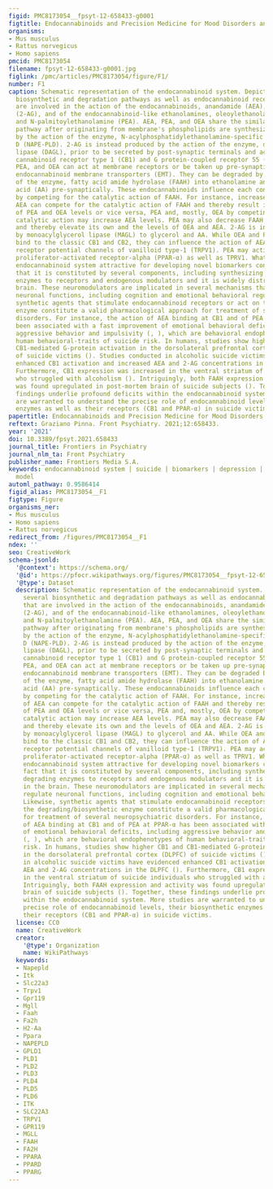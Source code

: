 ```yaml
---
figid: PMC8173054__fpsyt-12-658433-g0001
figtitle: Endocannabinoids and Precision Medicine for Mood Disorders and Suicide
organisms:
- Mus musculus
- Rattus norvegicus
- Homo sapiens
pmcid: PMC8173054
filename: fpsyt-12-658433-g0001.jpg
figlink: /pmc/articles/PMC8173054/figure/F1/
number: F1
caption: Schematic representation of the endocannabinoid system. Depicted are several
  biosynthetic and degradation pathways as well as endocannabinoid receptors that
  are involved in the action of the endocannabinoids, anandamide (AEA), 2-Arachidonoylglycerol
  (2-AG), and of the endocannabinoid-like ethanolamines, oleoylethanolamide (OEA)
  and N-palmitoylethanolamine (PEA). AEA, PEA, and OEA share the similar biosynthetic
  pathway after originating from membrane's phospholipids are synthesized post-synaptically
  by the action of the enzyme, N-acylphosphatidylethanolamine-specific phospholipase
  D (NAPE-PLD). 2-AG is instead produced by the action of the enzyme, diacylglycerol
  lipase (DAGL), prior to be secreted by post-synaptic terminals and act at pre-synaptic
  cannabinoid receptor type 1 (CB1) and G protein-coupled receptor 55 (GPR55). AEA,
  PEA, and OEA can act at membrane receptors or be taken up pre-synaptically through
  endocannabinoid membrane transporters (EMT). They can be degraded by the action
  of the enzyme, fatty acid amide hydrolase (FAAH) into ethanolamine and arachidonic
  acid (AA) pre-synaptically. These endocannabinoids influence each concentration
  by competing for the catalytic action of FAAH. For instance, increased levels of
  AEA can compete for the catalytic action of FAAH and thereby result in an increase
  of PEA and OEA levels or vice versa, PEA and, mostly, OEA by competing for FAAH
  catalytic action may increase AEA levels. PEA may also decrease FAAH expression
  and thereby elevate its own and the levels of OEA and AEA. 2-AG is instead degraded
  by monoacylglycerol lipase (MAGL) to glycerol and AA. While OEA and PEA fail to
  bind to the classic CB1 and CB2, they can influence the action of AEA at transient
  receptor potential channels of vanilloid type-1 (TRPV1). PEA may activate peroxisome
  proliferator-activated receptor-alpha (PPAR-α) as well as TPRV1. What makes the
  endocannabinoid system attractive for developing novel biomarkers concerns the fact
  that it is constituted by several components, including synthesizing and degrading
  enzymes to receptors and endogenous modulators and it is widely distributed in the
  brain. These neuromodulators are implicated in several mechanisms that regulate
  neuronal functions, including cognition and emotional behavioral regulation. Likewise,
  synthetic agents that stimulate endocannabinoid receptors or act on the degrading/biosynthetic
  enzyme constitute a valid pharmacological approach for treatment of several neuropsychiatric
  disorders. For instance, the action of AEA binding at CB1 and of PEA at PPAR-α has
  been associated with a fast improvement of emotional behavioral deficits, including
  aggressive behavior and impulsivity (, ), which are behavioral endophenotypes of
  human behavioral-traits of suicide risk. In humans, studies show higher CB1 and
  CB1-mediated G-protein activation in the dorsolateral prefrontal cortex (DLPFC)
  of suicide victims (). Studies conducted in alcoholic suicide victims have evidenced
  enhanced CB1 activation and increased AEA and 2-AG concentrations in the DLPFC ().
  Furthermore, CB1 expression was increased in the ventral striatum of suicide individuals
  who struggled with alcoholism (). Intriguingly, both FAAH expression and activity
  was found upregulated in post-mortem brain of suicide subjects (). Together, these
  findings underlie profound deficits within the endocannabinoid system. More studies
  are warranted to understand the precise role of endocannabinoid levels, their biosynthetic
  enzymes as well as their receptors (CB1 and PPAR-α) in suicide victims.
papertitle: Endocannabinoids and Precision Medicine for Mood Disorders and Suicide.
reftext: Graziano Pinna. Front Psychiatry. 2021;12:658433.
year: '2021'
doi: 10.3389/fpsyt.2021.658433
journal_title: Frontiers in Psychiatry
journal_nlm_ta: Front Psychiatry
publisher_name: Frontiers Media S.A.
keywords: endocannabinoid system | suicide | biomarkers | depression | PTSD | animal
  model
automl_pathway: 0.9586414
figid_alias: PMC8173054__F1
figtype: Figure
organisms_ner:
- Mus musculus
- Homo sapiens
- Rattus norvegicus
redirect_from: /figures/PMC8173054__F1
ndex: ''
seo: CreativeWork
schema-jsonld:
  '@context': https://schema.org/
  '@id': https://pfocr.wikipathways.org/figures/PMC8173054__fpsyt-12-658433-g0001.html
  '@type': Dataset
  description: Schematic representation of the endocannabinoid system. Depicted are
    several biosynthetic and degradation pathways as well as endocannabinoid receptors
    that are involved in the action of the endocannabinoids, anandamide (AEA), 2-Arachidonoylglycerol
    (2-AG), and of the endocannabinoid-like ethanolamines, oleoylethanolamide (OEA)
    and N-palmitoylethanolamine (PEA). AEA, PEA, and OEA share the similar biosynthetic
    pathway after originating from membrane's phospholipids are synthesized post-synaptically
    by the action of the enzyme, N-acylphosphatidylethanolamine-specific phospholipase
    D (NAPE-PLD). 2-AG is instead produced by the action of the enzyme, diacylglycerol
    lipase (DAGL), prior to be secreted by post-synaptic terminals and act at pre-synaptic
    cannabinoid receptor type 1 (CB1) and G protein-coupled receptor 55 (GPR55). AEA,
    PEA, and OEA can act at membrane receptors or be taken up pre-synaptically through
    endocannabinoid membrane transporters (EMT). They can be degraded by the action
    of the enzyme, fatty acid amide hydrolase (FAAH) into ethanolamine and arachidonic
    acid (AA) pre-synaptically. These endocannabinoids influence each concentration
    by competing for the catalytic action of FAAH. For instance, increased levels
    of AEA can compete for the catalytic action of FAAH and thereby result in an increase
    of PEA and OEA levels or vice versa, PEA and, mostly, OEA by competing for FAAH
    catalytic action may increase AEA levels. PEA may also decrease FAAH expression
    and thereby elevate its own and the levels of OEA and AEA. 2-AG is instead degraded
    by monoacylglycerol lipase (MAGL) to glycerol and AA. While OEA and PEA fail to
    bind to the classic CB1 and CB2, they can influence the action of AEA at transient
    receptor potential channels of vanilloid type-1 (TRPV1). PEA may activate peroxisome
    proliferator-activated receptor-alpha (PPAR-α) as well as TPRV1. What makes the
    endocannabinoid system attractive for developing novel biomarkers concerns the
    fact that it is constituted by several components, including synthesizing and
    degrading enzymes to receptors and endogenous modulators and it is widely distributed
    in the brain. These neuromodulators are implicated in several mechanisms that
    regulate neuronal functions, including cognition and emotional behavioral regulation.
    Likewise, synthetic agents that stimulate endocannabinoid receptors or act on
    the degrading/biosynthetic enzyme constitute a valid pharmacological approach
    for treatment of several neuropsychiatric disorders. For instance, the action
    of AEA binding at CB1 and of PEA at PPAR-α has been associated with a fast improvement
    of emotional behavioral deficits, including aggressive behavior and impulsivity
    (, ), which are behavioral endophenotypes of human behavioral-traits of suicide
    risk. In humans, studies show higher CB1 and CB1-mediated G-protein activation
    in the dorsolateral prefrontal cortex (DLPFC) of suicide victims (). Studies conducted
    in alcoholic suicide victims have evidenced enhanced CB1 activation and increased
    AEA and 2-AG concentrations in the DLPFC (). Furthermore, CB1 expression was increased
    in the ventral striatum of suicide individuals who struggled with alcoholism ().
    Intriguingly, both FAAH expression and activity was found upregulated in post-mortem
    brain of suicide subjects (). Together, these findings underlie profound deficits
    within the endocannabinoid system. More studies are warranted to understand the
    precise role of endocannabinoid levels, their biosynthetic enzymes as well as
    their receptors (CB1 and PPAR-α) in suicide victims.
  license: CC0
  name: CreativeWork
  creator:
    '@type': Organization
    name: WikiPathways
  keywords:
  - Napepld
  - Itk
  - Slc22a3
  - Trpv1
  - Gpr119
  - Mgll
  - Faah
  - Fa2h
  - H2-Aa
  - Ppara
  - NAPEPLD
  - GPLD1
  - PLD1
  - PLD2
  - PLD3
  - PLD4
  - PLD5
  - PLD6
  - ITK
  - SLC22A3
  - TRPV1
  - GPR119
  - MGLL
  - FAAH
  - FA2H
  - PPARA
  - PPARD
  - PPARG
---
```


